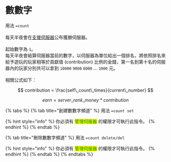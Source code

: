 # 數數字

用法 `=count`\
\
每天半夜會在[支援伺服器](https://discord.gg/X4QCqNkGWA)公布獲勝伺服器。\
\
起始數字為 `1`。\
每天半夜會結算伺服器當前的數字，以伺服器為單位給出一個排名，將依照排名來給予遊玩的玩家相等於貢獻值 (contribution) 比例的金錢，第一名到第十名的伺服器內的玩家分別共可以拿到 `10000` `9000` `8000` ... `1000` 元。\
\
相關公式如下：

$$
contribution = \frac{self\_count\_times}{current\_number}
$$

$$
earn = server\_rank\_money*contribution
$$

{% tabs %}
{% tab title="創建數數字頻道" %}
用法 `=count set`

{% hint style="info" %}
你必須有 <mark style="color:green;">管理伺服器</mark> 的權限才可執行此指令。
{% endhint %}
{% endtab %}

{% tab title="刪除數數字頻道" %}
用法 `=count delete/del`

{% hint style="info" %}
你必須有 <mark style="color:green;">管理伺服器</mark> 的權限才可執行此指令。
{% endhint %}
{% endtab %}
{% endtabs %}

